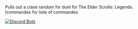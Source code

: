 Pulls out a clase random for duel for The Elder Scrolls: Legends.
!commandes for liste of commandes

<a href="https://discordbots.org/bot/383619223756210178">
  <img src="https://discordbots.org/api/widget/status/383619223756210178.png" alt="Discord Bots" />
</a>

